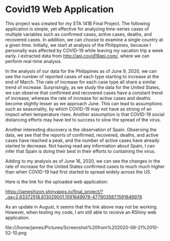 # Covid19 Web Application
This project was created for my STA 141B Final Project. The following application is simple, yet effective for analyzing time-series cases of multiple variables such as confirmed cases, active cases, deaths, and recovered cases. In addition, we can choose to examine a single country at a given time. Initially, we start at analysis of the Philippines, because I personally was affected by COVID-19 while leaving my vacation trip a week early. I extracted data from http://api.covid19api.com/, where we can perform real-time analysis.

In the analysis of our data for the Philippines as of June 9, 2020, we can see the number of reported cases of each type starting to increase at the end of March. The rate of increase for each case type all share a similar trend of increase. Surprisingly, as we study the data for the United States, we can observe that confirmed and recovered cases have a constant trend of increase, whereas the rate of increase for active cases and deaths become slightly lesser as we approach June. This can lead to assumptions such as seasonality, by which COVID-19 may not have as strong of an impact when temperature rises. Another assumption is that COVID-19 social distancing efforts may have led to success to slow the spread of the virus.

Another interesting discovery is the observation of Spain. Observing the data, we see that the reports of confirmed, recovered, deaths, and active cases have reached a peak, and the number of active cases have already started to decrease. Not having read any information about Spain, I can infer that Spain is doing their best in their efforts to containing the virus.

Adding to my analysis as of June 16, 2020, we can see the changes in the rate of increase for the United States confirmed cases to much much higher than when COVID-19 had first started to spread widely across the US.

Here is the link for the uploaded web application:

https://jameshizon.shinyapps.io/final_project/?_ga=2.63372518.813029001.1591649978-477903587.1591649978

As an update in August, it seems that the link above may not be working. However, when testing my code, I am still able to receive an RShiny web application.

file:///home/james/Pictures/Screenshot%20from%202020-08-21%2010-52-10.png

